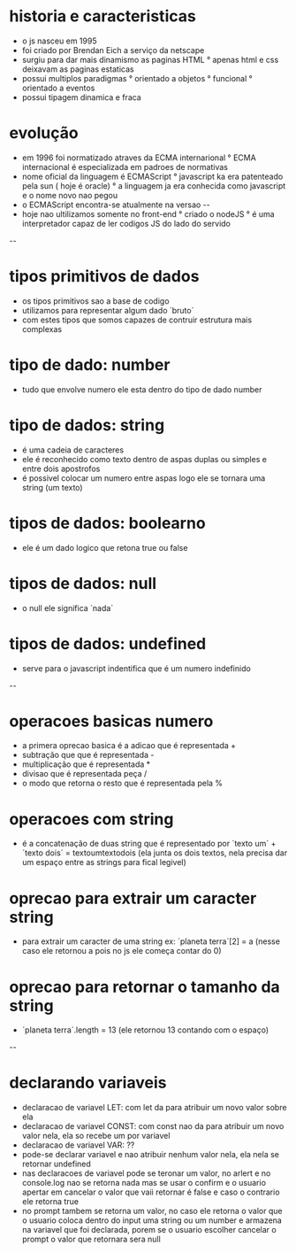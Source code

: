 # historia e caracteristicas
- o js nasceu em 1995
- foi criado por Brendan Eich a serviço da netscape
- surgiu para dar mais dinamismo as paginas HTML
    ° apenas html e css deixavam as paginas estaticas
- possui multiplos paradigmas
    ° orientado a objetos
    ° funcional
    ° orientado a eventos
- possui tipagem dinamica e fraca

# evolução
- em 1996 foi normatizado atraves da ECMA internarional
    ° ECMA internacional é especializada em padroes de normativas
- nome oficial da linguagem é ECMAScript
    ° javascript ka era patenteado pela sun ( hoje é oracle)
    ° a linguagem ja era conhecida como javascript e o nome novo nao pegou
- o ECMAScript encontra-se atualmente na versao --
- hoje nao ultilizamos somente no front-end
    ° criado o nodeJS
    ° é uma interpretador capaz de ler codigos JS do lado do servido


--


# tipos primitivos de dados
-  os tipos primitivos sao a base de codigo
- utilizamos para representar algum dado ´bruto´
- com estes tipos que somos capazes de contruir estrutura mais complexas

# tipo de dado: number
- tudo que envolve numero ele esta dentro do tipo de dado number

# tipo de dados: string
- é uma cadeia de caracteres
- ele é reconhecido como texto dentro de aspas duplas ou simples e entre dois apostrofos
- é possivel colocar um numero entre aspas logo ele se tornara uma string (um texto)

# tipos de dados: boolearno
- ele é um dado logico que retona true ou false

# tipos de dados: null
- o null ele significa ´nada´

# tipos de dados: undefined
- serve para o javascript indentifica que é um numero indefinido


--


# operacoes basicas numero
- a primera oprecao basica é a adicao que é representada +
- subtração que que é representada -
- multiplicação que é representada *
- divisao que é representada peça /
- o modo que retorna o resto que é representada pela %

# operacoes com string
- é a concatenação de duas string que é representado por ´texto um´ + ´texto dois´ = textoumtextodois
(ela junta os dois textos, nela precisa dar um espaço entre as strings para fical legivel)

# oprecao para extrair um caracter string
- para extrair um caracter de uma string ex: ´planeta terra´[2] = a (nesse caso ele retornou a pois no js ele começa contar do 0)

# oprecao para retornar o tamanho da string
- ´planeta terra´.length = 13 (ele retornou 13 contando com o espaço)


--


# declarando variaveis
- declaracao de variavel LET: com let da para atribuir um novo valor sobre ela 
- declaracao de variavel CONST: com const nao da para atribuir um novo valor nela, ela so recebe um por variavel
- declaracao de variavel VAR: ??
- pode-se declarar variavel e nao atribuir nenhum valor nela, ela nela se retornar undefined
- nas declaracoes de variavel pode se teronar um valor, no arlert e no console.log nao se retorna nada mas se usar o confirm e o usuario apertar em cancelar o valor que vaii retornar é false e caso o contrario ele retorna true
- no prompt tambem se retorna um valor, no caso ele retorna o valor que o usuario coloca dentro do input uma string ou um number e armazena na variavel que foi declarada, porem se o usuario escolher cancelar o prompt o valor que retornara sera null